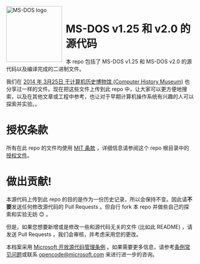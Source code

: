 <img width="150" height="150" align="left" style="float: left; margin: 0 10px 0 0;" alt="MS-DOS logo" src="https://github.com/Microsoft/MS-DOS/blob/master/msdos-logo.png">

# MS-DOS v1.25 和 v2.0 的源代码
本 repo 包括了 MS-DOS v1.25 和 MS-DOS v2.0 的源代码以及编译完成的二进制文件。

我们在 [2014 年 3月25日 于计算机历史博物馆 (Computer History Museum)](http://www.computerhistory.org/atchm/microsoft-ms-dos-early-source-code/) 也分享过一样的文件。现在把这些文件上传到此 repo 中，让大家可以更方便地搜索，以及在其他文章或工程中参考，也让对于早期计算机操作系统有兴趣的人可以探索并实验。。

# 授权条款
所有在此 repo 的文件均使用 [MIT 条款](https://en.wikipedia.org/wiki/MIT_License) ，详细信息请参阅这个 repo 根目录中的[授权文件](https://github.com/Microsoft/MS-DOS/blob/master/LICENSE.md)。

# 做出贡献!
本源代码上传到此 repo 的目的是作为一份历史记录，所以会保持不变。因此请**不要**发送任何修改源代码的 Pull Requests 。但自行 fork 本 repo 并做些自己的探索和实验无妨 😊 。

但是，如果您想要新增或是修改一些和源代码无关的文件 (比如此 README) ，请发送 Pull Requests ，我们会审核，并考虑采用您的更改。

本档案采用 [Microsoft 开放源代码管理条例](https://opensource.microsoft.com/codeofconduct/) 。如果需要更多信息，请参考[条例常见问题](https://opensource.microsoft.com/codeofconduct/faq/)或联系 [opencode@microsoft.com](mailto:opencode@microsoft.com) 来进行进一步的咨询。
